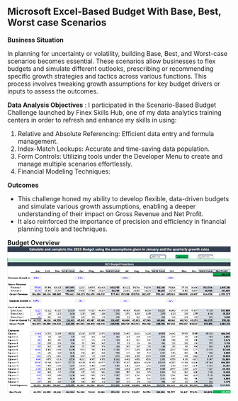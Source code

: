 ##  Microsoft Excel-Based Budget With Base, Best, Worst case Scenarios

**Business Situation**

In planning for uncertainty or volatility, building Base, Best, and Worst-case scenarios becomes essential. These scenarios allow businesses to flex budgets and simulate different outlooks, prescribing or recommending specific growth strategies and tactics across various functions. This process involves tweaking growth assumptions for key budget drivers or inputs to assess the outcomes.

**Data Analysis Objectives** : 
I participated in the Scenario-Based Budget Challenge launched by Finex Skills Hub, one of my data analytics training centers in order to refresh and enhance my skills in using: 

1. Relative and Absolute Referencing: Efficient data entry and formula management.
2. Index-Match Lookups: Accurate and time-saving data population.
3. Form Controls: Utilizing tools under the Developer Menu to create and manage multiple scenarios effortlessly.
4. Financial Modeling Techniques:


**Outcomes**
- This challenge honed my ability to develop flexible, data-driven budgets and simulate various growth assumptions, enabling a deeper understanding of their impact on Gross Revenue and Net Profit.
- It also reinforced the importance of precision and efficiency in financial planning tools and techniques.

**Budget Overview**
![](Budget_based_on_Scenario.png)
